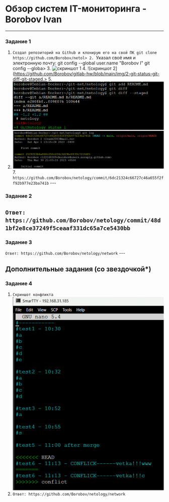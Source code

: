 # Обзор систем IT-мониторинга - Borobov Ivan
---
### Задание 1
1. `Создал репозиторий на Github и клонирую его на свой ПК git clone 
https://github.com/Borobov/netol> 2. `Указал своё имя и электронную почту: git config --global 
user.name "Borobov I" git config --globa> 3. ![скриншот 
1](https://github.com/Borobov/gitlab-hw/blob/main/img/1-git-status.png) 4. ![скриншот 
2](https://github.com/Borobov/gitlab-hw/blob/main/img/2-git-status-git-diff-git-staged.> 5. 
![скриншот 3](https://github.com/Borobov/gitlab-hw/blob/main/img/3-git-add.png)
6. ![скриншот 4](https://github.com/Borobov/gitlab-hw/blob/main/img/4-git-commit.png) 7. 
`https://github.com/Borobov/netology/commit/6dc21324c66727c46a655f2ff92b977e23ba741b` ---
### Задание 2
`Ответ: https://github.com/Borobov/netology/commit/48d1bf2e8ce37249f5ceaaf331dc65a7ce5430bb` 
---
### Задание 3
`Ответ: https://github.com/Borobov/netology/network` ---
## Дополнительные задания (со звездочкой*)
### Задание 4
1. `Скриншот конфликта`
![Скрин конфликт](https://github.com/Borobov/gitlab-hw/blob/main/img/conflict-2.png)
2. `Ответ: https://github.com/Borobov/netology/network`

